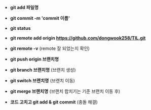 * **git add 파일명**
* **git commit -m 'commit 이름'**
* **git status**
* **git remote add origin https://github.com/dongwook258/TIL.git**
* **git remote -v** (remote 잘 되었는지 확인)
* **git push origin 브랜치명**   

* **git branch 브랜치명** (브랜치 생성)
* **git switch 브랜치명** (브랜치 이동)
* **git merge 브랜치명** (브랜치 합치기는 기준 브랜치 이동 후)
* **코드 고치고 git add & git commit** (충돌 해결)
